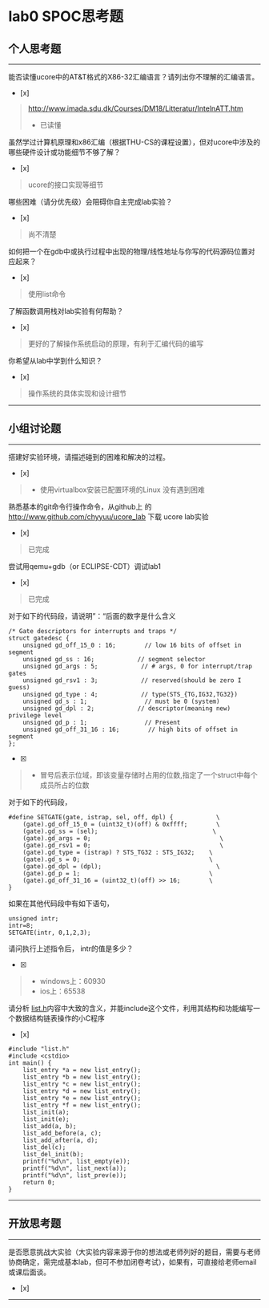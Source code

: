 # lab0 SPOC思考题

## 个人思考题

---

能否读懂ucore中的AT&T格式的X86-32汇编语言？请列出你不理解的汇编语言。
- [x]  

>  http://www.imada.sdu.dk/Courses/DM18/Litteratur/IntelnATT.htm
>  * 已读懂

虽然学过计算机原理和x86汇编（根据THU-CS的课程设置），但对ucore中涉及的哪些硬件设计或功能细节不够了解？
- [x]  

>  ucore的接口实现等细节


哪些困难（请分优先级）会阻碍你自主完成lab实验？
- [x]  

>   尚不清楚

如何把一个在gdb中或执行过程中出现的物理/线性地址与你写的代码源码位置对应起来？
- [x]  

>   使用list命令

了解函数调用栈对lab实验有何帮助？
- [x]  

>   更好的了解操作系统启动的原理，有利于汇编代码的编写

你希望从lab中学到什么知识？
- [x]  

>   操作系统的具体实现和设计细节

---

## 小组讨论题

---

搭建好实验环境，请描述碰到的困难和解决的过程。
- [x]  

>  * 使用virtualbox安装已配置环境的Linux 没有遇到困难

熟悉基本的git命令行操作命令，从github上
的 http://www.github.com/chyyuu/ucore_lab 下载
ucore lab实验
- [x]  

>  已完成

尝试用qemu+gdb（or ECLIPSE-CDT）调试lab1
- [x]   

>  已完成

对于如下的代码段，请说明”：“后面的数字是什么含义
```
/* Gate descriptors for interrupts and traps */
struct gatedesc {
    unsigned gd_off_15_0 : 16;        // low 16 bits of offset in segment
    unsigned gd_ss : 16;            // segment selector
    unsigned gd_args : 5;            // # args, 0 for interrupt/trap gates
    unsigned gd_rsv1 : 3;            // reserved(should be zero I guess)
    unsigned gd_type : 4;            // type(STS_{TG,IG32,TG32})
    unsigned gd_s : 1;                // must be 0 (system)
    unsigned gd_dpl : 2;            // descriptor(meaning new) privilege level
    unsigned gd_p : 1;                // Present
    unsigned gd_off_31_16 : 16;        // high bits of offset in segment
};
```

- [x]  

> * 冒号后表示位域，即该变量存储时占用的位数,指定了一个struct中每个成员所占的位数

对于如下的代码段，
```
#define SETGATE(gate, istrap, sel, off, dpl) {            \
    (gate).gd_off_15_0 = (uint32_t)(off) & 0xffff;        \
    (gate).gd_ss = (sel);                                \
    (gate).gd_args = 0;                                    \
    (gate).gd_rsv1 = 0;                                    \
    (gate).gd_type = (istrap) ? STS_TG32 : STS_IG32;    \
    (gate).gd_s = 0;                                    \
    (gate).gd_dpl = (dpl);                                \
    (gate).gd_p = 1;                                    \
    (gate).gd_off_31_16 = (uint32_t)(off) >> 16;        \
}
```

如果在其他代码段中有如下语句，
```
unsigned intr;
intr=8;
SETGATE(intr, 0,1,2,3);
```
请问执行上述指令后， intr的值是多少？

- [x]  

>  * windows上：60930
>  * ios上：65538

请分析 [list.h](https://github.com/chyyuu/ucore_lab/blob/master/labcodes/lab2/libs/list.h)内容中大致的含义，并能include这个文件，利用其结构和功能编写一个数据结构链表操作的小C程序
- [x]  

> 
```
#include "list.h"
#include <cstdio>
int main() {
	list_entry *a = new list_entry();
	list_entry *b = new list_entry();
	list_entry *c = new list_entry();
	list_entry *d = new list_entry();
	list_entry *e = new list_entry();
	list_entry *f = new list_entry();
	list_init(a);
	list_init(e);
	list_add(a, b);
	list_add_before(a, c);
	list_add_after(a, d);
	list_del(c);
	list_del_init(b);
	printf("%d\n", list_empty(e));
	printf("%d\n", list_next(a));
	printf("%d\n", list_prev(e));
	return 0;
}
```
---

## 开放思考题

---

是否愿意挑战大实验（大实验内容来源于你的想法或老师列好的题目，需要与老师协商确定，需完成基本lab，但可不参加闭卷考试），如果有，可直接给老师email或课后面谈。
- [x]  

>  

---

